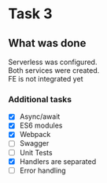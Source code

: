 # Task 3
## **What was done**

Serverless was configured.\
Both services were created.\
FE is not integrated yet

### **Additional tasks**

- [x] Async/await
- [x] ES6 modules
- [x] Webpack
- [ ] Swagger
- [ ] Unit Tests
- [x] Handlers are separated
- [ ] Error handling
